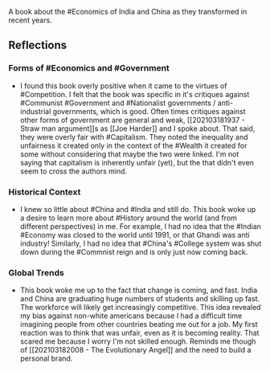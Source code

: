 A book about the #Economics of India and China as they transformed in recent years. 

## Reflections

### Forms of #Economics and #Government
- I found this book overly positive when it came to the virtues of #Competition. I felt that the book was specific in it's critiques against #Communist #Government and #Nationalist governments / anti-industrial governments, which is good. Often times critiques against other forms of government are general and weak, [[202103181937 - Straw man argument]]s as [[Joe Harder]] and I spoke about. That said, they were overly fair with #Capitalism. They noted the inequality and unfairness it created only in the context of the #Wealth it created for some without considering that maybe the two were linked. I'm not saying that capitalism is inherently unfair (yet), but the that didn't even seem to cross the authors mind. 

### Historical Context
- I knew so little about #China and #India and still do. This book woke up a desire to learn more about #History around the world (and from different perspectives) in me. For example, I had no idea that the #Indian #Economy was closed to the world until 1991, or that Ghandi was anti industry! Similarly, I had no idea that #China's #College system was shut down during the #Commnist reign and is only just now coming back. 

### Global Trends
- This book woke me up to the fact that change is coming, and fast. India and China are graduating huge numbers of students and skilling up fast. The workforce will likely get increasingly competitive. This idea revealed my bias against non-white americans because I had a difficult time imagining people from other countries beating me out for a job. My first reaction was to think that was unfair, even as it is becoming reality. That scared me because I worry I'm not skilled enough. Reminds me though of [[202103182008 - The Evolutionary Angel]] and the need to build a personal brand. 